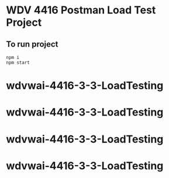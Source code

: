 # WDV 4416 Postman Load Test Project

## To run project

```shell
npm i
npm start
```
# wdvwai-4416-3-3-LoadTesting
# wdvwai-4416-3-3-LoadTesting
# wdvwai-4416-3-3-LoadTesting
# wdvwai-4416-3-3-LoadTesting
